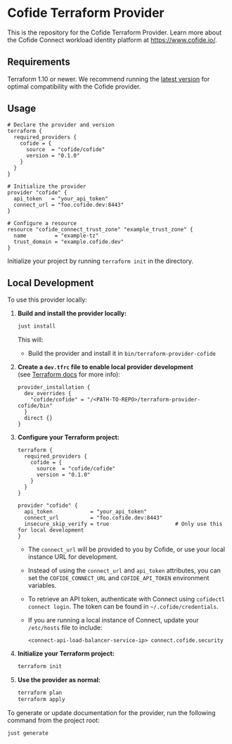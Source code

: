 # Cofide Terraform Provider

This is the repository for the Cofide Terraform Provider. Learn more about the Cofide Connect workload identity platform at https://www.cofide.io/.

## Requirements

Terraform 1.10 or newer. We recommend running the [latest version](https://developer.hashicorp.com/terraform/downloads?product_intent=terraform) for optimal compatibility with the Cofide provider.

## Usage

<!-- x-release-please-start-version -->

```hcl
# Declare the provider and version
terraform {
  required_providers {
    cofide = {
      source  = "cofide/cofide"
      version = "0.1.0"
    }
  }
}

# Initialize the provider
provider "cofide" {
  api_token   = "your_api_token"
  connect_url = "foo.cofide.dev:8443"
}

# Configure a resource
resource "cofide_connect_trust_zone" "example_trust_zone" {
  name         = "example-tz"
  trust_domain = "example.cofide.dev"
}
```

<!-- x-release-please-end -->

Initialize your project by running `terraform init` in the directory.

## Local Development

To use this provider locally:

1. **Build and install the provider locally:**

   ```bash
   just install
   ```
   This will:
   - Build the provider and install it in `bin/terraform-provider-cofide`

2. **Create a `dev.tfrc` file to enable local provider development**  
   (see [Terraform docs](https://developer.hashicorp.com/terraform/cli/config/config-file#development-overrides-for-provider-developers) for more info):

   ```
   provider_installation {
     dev_overrides {
       "cofide/cofide" = "/<PATH-TO-REPO>/terraform-provider-cofide/bin"
     }
     direct {}
   }
   ```

3. **Configure your Terraform project:**

   ```hcl
   terraform {
     required_providers {
       cofide = {
         source  = "cofide/cofide"
         version = "0.1.0"
       }
     }
   }

   provider "cofide" {
     api_token            = "your_api_token"
     connect_url          = "foo.cofide.dev:8443"
     insecure_skip_verify = true                     # Only use this for local development
   }
   ```

   - The `connect_url` will be provided to you by Cofide, or use your local instance URL for development.
   - Instead of using the `connect_url` and `api_token` attributes, you can set the `COFIDE_CONNECT_URL` and `COFIDE_API_TOKEN` environment variables.
   - To retrieve an API token, authenticate with Connect using `cofidectl connect login`. The token can be found in `~/.cofide/credentials`.

   - If you are running a local instance of Connect, update your `/etc/hosts` file to include:
     ```
     <connect-api-load-balancer-service-ip> connect.cofide.security
     ```

4. **Initialize your Terraform project:**

   ```bash
   terraform init
   ```

5. **Use the provider as normal:**

   ```bash
   terraform plan
   terraform apply
   ```

To generate or update documentation for the provider, run the following command from the project root:

```bash
just generate
```
